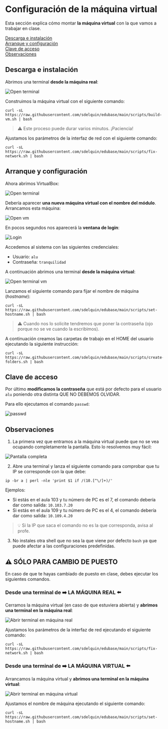 # Configuración de la máquina virtual

Esta sección explica cómo montar **la máquina virtual** con la que vamos a trabajar en clase.

[Descarga e instalación](#descarga-e-instalación)  
[Arranque y configuración](#arranque-y-configuración)  
[Clave de acceso](#clave-de-acceso)  
[Observaciones](#observaciones)

## Descarga e instalación

Abrimos una terminal **desde la máquina real**:

![Open terminal](./images/vm-setup/open-terminal.png)

Construimos la máquina virtual con el siguiente comando:

```console
curl -sL https://raw.githubusercontent.com/sdelquin/edubase/main/scripts/build-vm.sh | bash
```

> ⚠️ Este proceso puede durar varios minutos. ¡Paciencia!

Ajustamos los parámetros de la interfaz de red con el siguiente comando:

```console
curl -sL https://raw.githubusercontent.com/sdelquin/edubase/main/scripts/fix-network.sh | bash
```

## Arranque y configuración

Ahora abrimos VirtualBox:

![Open terminal](./images/vm-setup/open-virtualbox.png)

Debería aparecer **una nueva máquina virtual con el nombre del módulo**. Arrancamos esta máquina:

![Open vm](./images/vm-setup/open-vm.png)

En pocos segundos nos aparecerá la **ventana de login**:

![Login](./images/vm-setup/login-vm.png)

Accedemos al sistema con las siguientes credenciales:

- Usuario: `alu`
- Contraseña: `tranquilidad`

A continuación abrimos una terminal **desde la máquina virtual**:

![Open terminal vm](./images/vm-setup/open-terminal-vm.png)

Lanzamos el siguiente comando para fijar el nombre de máquina (_hostname_):

```console
curl -sL https://raw.githubusercontent.com/sdelquin/edubase/main/scripts/set-hostname.sh | bash
```

> ⚠️ Cuando nos lo solicite tendremos que poner la contraseña (ojo porque no se ve cuando la escribimos).

A continuación creamos las carpetas de trabajo en el HOME del usuario ejecutando la siguiente instrucción:

```console
curl -sL https://raw.githubusercontent.com/sdelquin/edubase/main/scripts/create-folders.sh | bash
```

## Clave de acceso

Por último **modificamos la contraseña** que está por defecto para el usuario `alu` poniendo otra distinta QUE NO DEBEMOS OLVIDAR.

Para ello ejecutamos el comando `passwd`:

![passwd](./images/vm-setup/passwd.png)

## Observaciones

1. La primera vez que entramos a la máquina virtual puede que no se vea ocupando completamente la pantalla. Esto lo resolvemos muy fácil:

![Pantalla completa](./images/vm-setup/full-screen.jpg)

2. Abre una terminal y lanza el siguiente comando para comprobar que tu IP se corresponde con la que debe:

```console
ip -br a | perl -nle 'print $1 if /(10.[^\/]+)/'
```

Ejemplos:

- Si estás en el aula 103 y tu número de PC es el 7, el comando debería dar como salida: `10.103.7.20`
- Si estás en el aula 109 y tu número de PC es el 4, el comando debería dar como salida: `10.109.4.20`

> 💡 Si la IP que saca el comando no es la que corresponda, avisa al profe.

3. No instales otra shell que no sea la que viene por defecto `bash` ya que puede afectar a las configuraciones predefinidas.

## ⚠️ SÓLO PARA CAMBIO DE PUESTO

En caso de que te hayas cambiado de puesto en clase, debes ejecutar los siguientes comandos.

### Desde una terminal de ➡️ LA MÁQUINA REAL ⬅️

Cerramos la máquina virtual (en caso de que estuviera abierta) y **abrimos una terminal en la máquina real**:

![Abrir terminal en máquina real](./images/vm-setup/open-terminal.png)

Ajustamos los parámetros de la interfaz de red ejecutando el siguiente comando:

```console
curl -sL https://raw.githubusercontent.com/sdelquin/edubase/main/scripts/fix-network.sh | bash
```

### Desde una terminal de ➡️ LA MÁQUINA VIRTUAL ⬅️

Arrancamos la máquina virtual y **abrimos una terminal en la máquina virtual**:

![Abrir terminal en máquina virtual](./images/vm-setup/open-terminal-vm.png)

Ajustamos el nombre de máquina ejecutando el siguiente comando:

```console
curl -sL https://raw.githubusercontent.com/sdelquin/edubase/main/scripts/set-hostname.sh | bash
```
